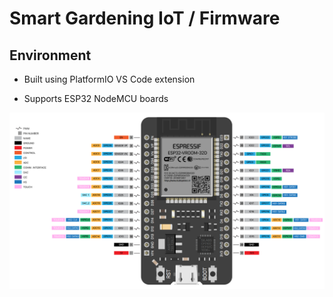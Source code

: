 # Smart Gardening IoT / Firmware

## Environment

- Built using PlatformIO VS Code extension

- Supports ESP32 NodeMCU boards

![](esp32Pinout.png)
